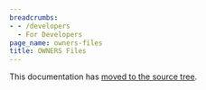 ```yaml
---
breadcrumbs:
- - /developers
  - For Developers
page_name: owners-files
title: OWNERS Files
---
```


This documentation has [moved to the source
tree](https://chromium.googlesource.com/chromium/src/+/HEAD/docs/code_reviews.md).